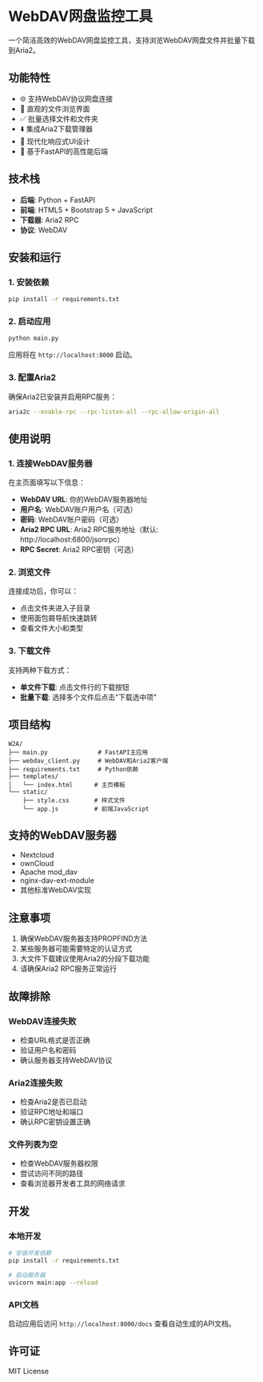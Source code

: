 # WebDAV网盘监控工具

一个简洁高效的WebDAV网盘监控工具，支持浏览WebDAV网盘文件并批量下载到Aria2。

## 功能特性

- 🌐 支持WebDAV协议网盘连接
- 📁 直观的文件浏览界面
- ✅ 批量选择文件和文件夹
- ⬇️ 集成Aria2下载管理器
- 🎨 现代化响应式UI设计
- 🚀 基于FastAPI的高性能后端

## 技术栈

- **后端**: Python + FastAPI
- **前端**: HTML5 + Bootstrap 5 + JavaScript
- **下载器**: Aria2 RPC
- **协议**: WebDAV

## 安装和运行

### 1. 安装依赖

```bash
pip install -r requirements.txt
```

### 2. 启动应用

```bash
python main.py
```

应用将在 `http://localhost:8000` 启动。

### 3. 配置Aria2

确保Aria2已安装并启用RPC服务：

```bash
aria2c --enable-rpc --rpc-listen-all --rpc-allow-origin-all
```

## 使用说明

### 1. 连接WebDAV服务器

在主页面填写以下信息：
- **WebDAV URL**: 你的WebDAV服务器地址
- **用户名**: WebDAV账户用户名（可选）
- **密码**: WebDAV账户密码（可选）
- **Aria2 RPC URL**: Aria2 RPC服务地址（默认: http://localhost:6800/jsonrpc）
- **RPC Secret**: Aria2 RPC密钥（可选）

### 2. 浏览文件

连接成功后，你可以：
- 点击文件夹进入子目录
- 使用面包屑导航快速跳转
- 查看文件大小和类型

### 3. 下载文件

支持两种下载方式：
- **单文件下载**: 点击文件行的下载按钮
- **批量下载**: 选择多个文件后点击"下载选中项"

## 项目结构

```
W2A/
├── main.py              # FastAPI主应用
├── webdav_client.py     # WebDAV和Aria2客户端
├── requirements.txt     # Python依赖
├── templates/
│   └── index.html      # 主页模板
└── static/
    ├── style.css       # 样式文件
    └── app.js          # 前端JavaScript
```

## 支持的WebDAV服务器

- Nextcloud
- ownCloud
- Apache mod_dav
- nginx-dav-ext-module
- 其他标准WebDAV实现

## 注意事项

1. 确保WebDAV服务器支持PROPFIND方法
2. 某些服务器可能需要特定的认证方式
3. 大文件下载建议使用Aria2的分段下载功能
4. 请确保Aria2 RPC服务正常运行

## 故障排除

### WebDAV连接失败
- 检查URL格式是否正确
- 验证用户名和密码
- 确认服务器支持WebDAV协议

### Aria2连接失败
- 检查Aria2是否已启动
- 验证RPC地址和端口
- 确认RPC密钥设置正确

### 文件列表为空
- 检查WebDAV服务器权限
- 尝试访问不同的路径
- 查看浏览器开发者工具的网络请求

## 开发

### 本地开发

```bash
# 安装开发依赖
pip install -r requirements.txt

# 启动服务器
uvicorn main:app --reload
```

### API文档

启动应用后访问 `http://localhost:8000/docs` 查看自动生成的API文档。

## 许可证

MIT License